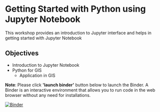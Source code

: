 # Getting Started with Python using Jupyter Notebook

This workshop provides an introduction to Jupyter interface and helps in getting started with Jupyter Notebook


## **Objectives**
 * Introduction to Jupyter Notebook
 * Python for GIS
    * Application in GIS
  
 **Note**: Please click **'launch binder'** button below to launch the Binder. A Binder is an interactive environment that allows you to run code in the web browser without any need for installations. <br>
 
 
[![Binder](https://mybinder.org/badge_logo.svg)](https://mybinder.org/v2/gh/The-CEAS-Library/GIS.git/main)
